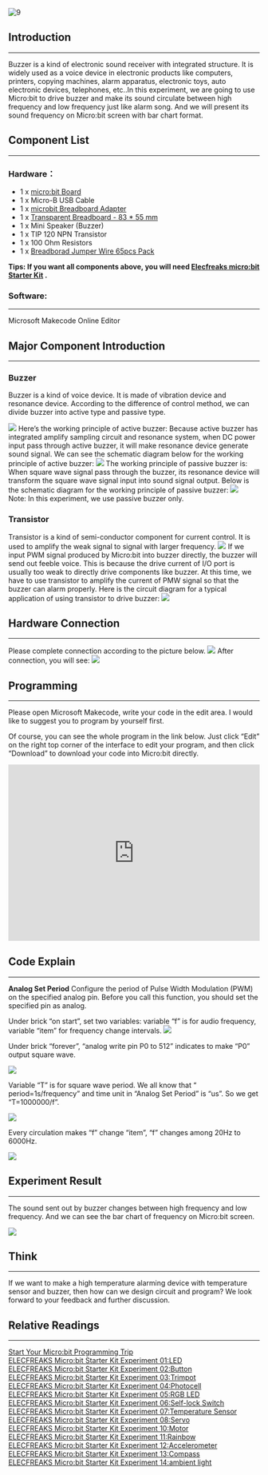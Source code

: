 ![9](https://i.imgur.com/nCSnCEt.jpg)  

## Introduction  
---
Buzzer is a kind of electronic sound receiver with integrated structure. It is widely used as a voice device in electronic products like computers, printers, copying machines, alarm apparatus, electronic toys, auto electronic devices, telephones, etc..In this experiment, we are going to use Micro:bit to drive buzzer and make its sound circulate between high frequency and low frequency just like alarm song. And we will present its sound frequency on Micro:bit screen with bar chart format. 

## Component List   
---
### Hardware：
- 1 x [micro:bit Board](http://www.elecfreaks.com/estore/bbc-micro-bit-board-for-coding-programming.html)  
- 1 x Micro-B USB Cable  
- 1 x [microbit Breadboard Adapter](http://www.elecfreaks.com/estore/microbit-breadboard-adapter.html)  
- 1 x [Transparent Breadboard - 83 * 55 mm](http://www.elecfreaks.com/estore/transparent-breadboard-83-55-mm.html)  
- 1 x Mini Speaker (Buzzer)  
- 1 x TIP 120 NPN Transistor  
- 1 x 100 Ohm Resistors  
- 1 x [Breadborad Jumper Wire 65pcs Pack](http://www.elecfreaks.com/estore/breadborad-jumper-wire-65pcs-pack.html)  

**Tips: If you want all components above, you will need [Elecfreaks micro:bit Starter Kit](http://www.elecfreaks.com/estore/elecfreaks-micro-bit-starter-kit-795.html) .**  
 

### Software:  
---
Microsoft Makecode Online Editor  

## Major Component Introduction  
---
### Buzzer  

Buzzer is a kind of voice device. It is made of vibration device and resonance device. According to the difference of control method, we can divide buzzer into active type and passive type. 

![](https://www.elecfreaks.com/wp-content/uploads/2018/03/2-12.jpg) 
Here’s the working principle of active buzzer: 
Because active buzzer has integrated amplify sampling circuit and resonance system, when DC power input pass through active buzzer, it will make resonance device generate sound signal. We can see the schematic diagram below for the working principle of active buzzer:
![](https://www.elecfreaks.com/wp-content/uploads/2018/03/3-10.jpg) 
The working principle of passive buzzer is: When square wave signal pass through the buzzer, its resonance device will transform the square wave signal input into sound signal output. Below is the schematic diagram for the working principle of passive buzzer:
![](https://www.elecfreaks.com/wp-content/uploads/2018/03/4-8.jpg)  
Note: In this experiment, we use passive buzzer only. 

### Transistor
Transistor is a kind of semi-conductor component for current control. It is used to amplify the weak signal to signal with larger frequency.
![]( https://www.elecfreaks.com/wp-content/uploads/2018/03/5-10.jpg)
If we input PWM signal produced by Micro:bit into buzzer directly, the buzzer will send out feeble voice. This is because the drive current of I/O port is usually too weak to directly drive components like buzzer. At this time, we have to use transistor to amplify the current of PMW signal so that the buzzer can alarm properly. Here is the circuit diagram for a typical application of using transistor to drive buzzer:
![](https://www.elecfreaks.com/wp-content/uploads/2018/03/6-7.jpg)
 
## Hardware Connection
---
Please complete connection according to the picture below.
![](https://www.elecfreaks.com/wp-content/uploads/2018/03/7-3.png )
After connection, you will see:
![](https://www.elecfreaks.com/wp-content/uploads/2018/03/8-5.jpg)  

## Programming
---
Please open Microsoft Makecode, write your code in the edit area. I would like to suggest you to program by yourself first. 

Of course, you can see the whole program in the link below. Just click “Edit” on the right top corner of the interface to edit your program, and then click “Download” to download your code into Micro:bit directly.

<div style="position:relative;height:0;padding-bottom:70%;overflow:hidden;"><iframe style="position:absolute;top:0;left:0;width:100%;height:100%;" src="https://makecode.microbit.org/#pub:_02rM94DCp8De" frameborder="0" sandbox="allow-popups allow-forms allow-scripts allow-same-origin"></iframe></div>

## Code Explain
---

**Analog Set Period**
Configure the period of Pulse Width Modulation (PWM) on the specified analog pin. Before you call this function, you should set the specified pin as analog.

Under brick “on start”, set two variables: variable “f” is for audio frequency, variable “item” for frequency change intervals. 
![](https://www.elecfreaks.com/wp-content/uploads/2018/05/9.jpg)

Under brick “forever”, “analog write pin P0 to 512” indicates to make “P0” output square wave.

![](https://www.elecfreaks.com/wp-content/uploads/2018/05/10.jpg)

Variable “T” is for square wave period. We all know that “ period=1s/frequency” and time unit in  “Analog Set Period” is “us”. So we get “T=1000000/f”. 
 
![](https://www.elecfreaks.com/wp-content/uploads/2018/05/11.jpg)

Every circulation makes “f” change “item”, “f” changes among 20Hz to 6000Hz.

 ![](https://www.elecfreaks.com/wp-content/uploads/2018/05/12.jpg)

## Experiment Result  
---
The sound sent out by buzzer changes between high frequency and low frequency. And we can see the bar chart of frequency on Micro:bit screen.  

![](https://www.elecfreaks.com/wp-content/uploads/2018/05/1.gif)  

## Think  
---
If we want to make a high temperature alarming device with temperature sensor and buzzer, then how can we design circuit and program? We look forward to your feedback and further discussion.   
 

## Relative Readings  
---
[Start Your Micro:bit Programming Trip](https://www.elecfreaks.com/9299.html)  
[ELECFREAKS Micro:bit Starter Kit Experiment 01:LED](https://www.elecfreaks.com/9784.html)  
[ELECFREAKS Micro:bit Starter Kit Experiment 02:Button](https://www.elecfreaks.com/9825.html)  
[ELECFREAKS Micro:bit Starter Kit Experiment 03:Trimpot](https://www.elecfreaks.com/9879.html)  
[ELECFREAKS Micro:bit Starter Kit Experiment 04:Photocell](https://www.elecfreaks.com/9909.html)  
[ELECFREAKS Micro:bit Starter Kit Experiment 05:RGB LED](https://www.elecfreaks.com/9978.html)  
[ELECFREAKS Micro:bit Starter Kit Experiment 06:Self-lock Switch](https://www.elecfreaks.com/10061.html)  
[ELECFREAKS Micro:bit Starter Kit Experiment 07:Temperature Sensor](https://www.elecfreaks.com/10166.html)  
[ELECFREAKS Micro:bit Starter Kit Experiment 08:Servo](https://www.elecfreaks.com/10221.html)  
[ELECFREAKS Micro:bit Starter Kit Experiment 10:Motor](https://www.elecfreaks.com/10362.html)  
[ELECFREAKS Micro:bit Starter Kit Experiment 11:Rainbow](https://www.elecfreaks.com/10508.html)  
[ELECFREAKS Micro:bit Starter Kit Experiment 12:Accelerometer](https://www.elecfreaks.com/10529.html)  
[ELECFREAKS Micro:bit Starter Kit Experiment 13:Compass](https://www.elecfreaks.com/10567.html)  
[ELECFREAKS Micro:bit Starter Kit Experiment 14:ambient light](https://www.elecfreaks.com/10649.html)  
